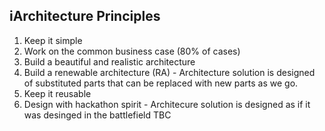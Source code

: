 ## iArchitecture Principles
1. Keep it simple 
2. Work on the common business case (80% of cases)
3. Build a beautiful and realistic architecture
4. Build a renewable architecture (RA) - Architecture solution is designed of substituted parts that can be replaced with new parts as we go.
5. Keep it reusable
6. Design with hackathon spirit - Architecure solution is designed as if it was desinged in the battlefield 
TBC
